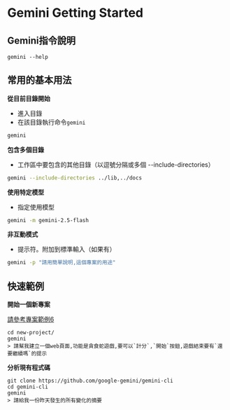 # Gemini Getting Started

## Gemini指令說明

```
gemini --help
```

## 常用的基本用法

**從目前目錄開始**

- 進入目錄
- 在該目錄執行命令`gemini`

```bash
gemini
```


**包含多個目錄**

- 工作區中要包含的其他目錄（以逗號分隔或多個 --include-directories）

```bash
gemini --include-directories ../lib,../docs
```

**使用特定模型**

- 指定使用模型

```bash
gemini -m gemini-2.5-flash
```

**非互動模式**

- 提示符。附加到標準輸入（如果有）

```bash
gemini -p "請用簡單說明,這個專案的用途"
```

## 快速範例

**開始一個新專案**

[請參考專案範例6](../../vibe_coding範例樣版)


```
cd new-project/
gemini
> 請幫我建立一個web頁面,功能是貪食蛇遊戲,要可以`計分`,`開始`按鈕,遊戲結束要有`還要繼續嗎`的提示
```

**分析現有程式碼**

```
git clone https://github.com/google-gemini/gemini-cli
cd gemini-cli
gemini
> 請給我一份昨天發生的所有變化的摘要
```


